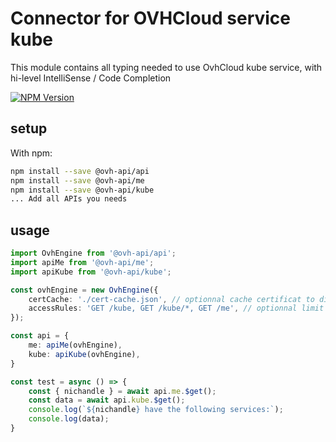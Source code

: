 # Connector for OVHCloud service kube

This module contains all typing needed to use OvhCloud kube service, with hi-level IntelliSense / Code Completion

[![NPM Version](https://img.shields.io/npm/v/@ovh-api/kube.svg?style=flat)](https://www.npmjs.org/package/@ovh-api/kube)

## setup

With npm:
````bash
npm install --save @ovh-api/api
npm install --save @ovh-api/me
npm install --save @ovh-api/kube
... Add all APIs you needs
````

## usage

````typescript
import OvhEngine from '@ovh-api/api';
import apiMe from '@ovh-api/me';
import apiKube from '@ovh-api/kube';

const ovhEngine = new OvhEngine({ 
    certCache: './cert-cache.json', // optionnal cache certificat to disk
    accessRules: 'GET /kube, GET /kube/*, GET /me', // optionnal limit the requested privileges.
});

const api = {
    me: apiMe(ovhEngine),
    kube: apiKube(ovhEngine),
}

const test = async () => {
    const { nichandle } = await api.me.$get();
    const data = await api.kube.$get();
    console.log(`${nichandle} have the following services:`);
    console.log(data);
}

````